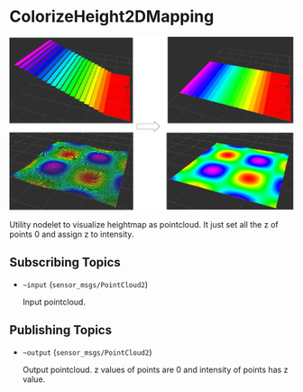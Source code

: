 # ColorizeHeight2DMapping
![](images/colorize_height_2d_mapping.png)

Utility nodelet to visualize heightmap as pointcloud.
It just set all the z of points 0 and assign z to intensity.

## Subscribing Topics
* `~input` (`sensor_msgs/PointCloud2`)


  Input pointcloud.

## Publishing Topics
* `~output` (`sensor_msgs/PointCloud2`)

  Output pointcloud. z values of points are 0 and intensity of points
  has z value.
